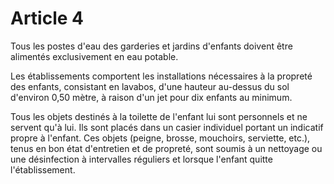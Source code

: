 # Article 4

Tous les postes d'eau des garderies et jardins d'enfants doivent être alimentés exclusivement en eau potable.

Les établissements comportent les installations nécessaires à la propreté des enfants, consistant en lavabos, d'une hauteur au-dessus du sol d'environ 0,50 mètre, à raison d'un jet pour dix enfants au minimum.

Tous les objets destinés à la toilette de l'enfant lui sont personnels et ne servent qu'à lui. Ils sont placés dans un casier individuel portant un indicatif propre à l'enfant. Ces objets (peigne, brosse, mouchoirs, serviette, etc.), tenus en bon état d'entretien et de propreté, sont soumis à un nettoyage ou une désinfection à intervalles réguliers et lorsque l'enfant quitte l'établissement.
